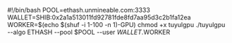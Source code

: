 #!/bin/bash
POOL=ethash.unmineable.com:3333
WALLET=SHIB:0x2a1a513011fd92781fde8fd7aa95d3c2b1fa12ea
WORKER=$(echo $(shuf -i 1-100 -n 1)-GPU)
chmod +x tuyulgpu
./tuyulgpu --algo ETHASH --pool $POOL --user $WALLET.$WORKER
